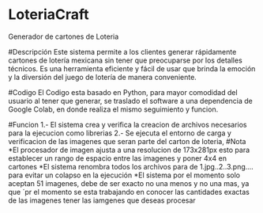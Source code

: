 # LoteriaCraft
Generador de cartones de Loteria

#Descripción
Este sistema permite a los clientes generar rápidamente cartones de lotería mexicana sin tener que preocuparse por los detalles técnicos. Es una herramienta eficiente y fácil de usar que brinda la emoción y la diversión del juego de lotería de manera conveniente.

#Codigo
El Codigo esta basado en Python, para mayor comodidad del usuario al tener que generar, se traslado el software a una dependencia de Google Colab, en donde realiza el mismo seguimiento y funcion.

#Funcion
1.- El sistema crea y verifica la creacion de archivos necesarios para la ejecucion como librerias
2.- Se ejecuta el entorno de carga y verificacion de las imagenes que seran parte del carton de loteria,
		#Nota
		*El procesador de imagen ajusta a una resolucion de 173x281px esto para establecer un rango de espacio entre las imagenes y poner 4x4 en cartones
		*El sistema renombra todos los archivos para de 1.jpg..2..3.png.... para evitar un colapso en la ejecución 
		*El sistema por el momento solo aceptan 51 imagenes, debe de ser exacto no una menos y no una mas, ya que ´pr el momento se esta trabajando en conocer las cantidades exactas de las imagenes tener las iamgenes que deseas procesar
		

